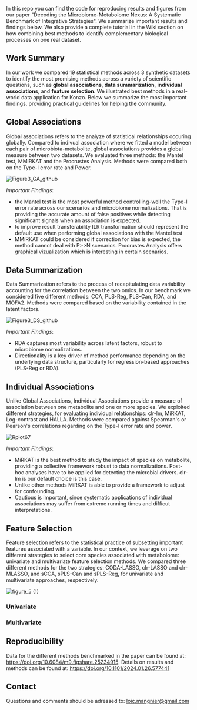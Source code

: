 In this repo you can find the code for reproducing results and figures from our paper "Decoding the Microbiome-Metabolome Nexus: A Systematic Benchmark of Integrative Strategies". We summarize important results and findings below. We also provide a complete tutorial in the Wiki section on how combining best methods to identify complementary biological processes on one real dataset. 


## Work Summary
In our work we compared 19 statistical methods across 3 synthetic datasets to identify the most promising methods across a variety of scientific questions, such as **global associations**, **data summarization**, **individual associations**, and **feature selection**. We illustrated best methods in a real-world data application for Konzo. Below we summarize the most important findings, providing practical guidelines for helping the community.

## Global Associations

Global associations refers to the analyze of statistical relationships occuring globally. Compared to indivual association where we fitted a model between each pair of microbiota-metabolite, global associations provides a global measure between two datasets. We evaluated three methods: the Mantel test, MMiRKAT and the Procrustes Analysis. 
Methods were compared both on the Type-I error rate and Power. 


![Figure3_GA_github](https://github.com/user-attachments/assets/ba97f958-1005-42c0-9ec7-1fbe8692a744)

*Important Findings*:
- the Mantel test is the most powerful method controlling-well the Type-I error rate across our scenarios and microbiome normalizations. That is providing the accurate amount of false positives while detecting significant signals when an association is expected. 
- to improve result transferability ILR transformation should represent the default use when performing global associations with the Mantel test
- MMiRKAT could be considered if correction for bias is expected, the method cannot deal with P>>N scenarios. Procrustes Analysis offers graphical vizualization which is interesting in certain scenarios.

## Data Summarization

Data Summarization refers to the process of recapitulating data variability accounting for the correlation between the two omics. In our benchmark we considered five different methods: CCA, PLS-Reg, PLS-Can, RDA, and MOFA2. Methods were compared based on the variability contained in the latent factors. 

![Figure3_DS_github](https://github.com/user-attachments/assets/552bf666-d982-43f5-94b7-f31ae2dd7fde)

*Important Findings*:
- RDA captures most variability across latent factors, robust to microbiome normalizations.
- Directionality is a key driver of method performance depending on the underlying data structure, particularly for regression-based approaches (PLS-Reg or RDA). 

## Individual Associations

Unlike Global Associations, Individual Associations provide a measure of association between one metabolite and one or more species. We exploited different strategies, for evaluating individual relationships: clr-lm, MiRKAT, Log-contrast and HALLA. Methods were compared against Spearman's or Pearson's correlations regarding on the Type-I error rate and power.

![Rplot67](https://github.com/user-attachments/assets/ef0c8107-bc57-40fe-8b4c-7d4d82b4a5fe)

*Important Findings*:
- MiRKAT is the best method to study the impact of species on metabolite, providing a collective framework robust to data normalizations. Post-hoc analyses have to be applied for detecting the microbial drivers. clr-lm is our default choice is this case.
- Unlike other methods MiRKAT is able to provide a framework to adjust for confounding.
- Cautious is important, since systematic applications of individual associations may suffer from extreme running times and difficut interpretations.  

## Feature Selection 

Feature selection refers to the statistical practice of subsetting important features associated with a variable. In our context, we leverage on two different strategies to select core species associated with metabolome: univariate and multivariate feature selection methods. We compared three different methods for the two strategies: CODA-LASSO, clr-LASSO and clr-MLASSO, and sCCA, sPLS-Can and sPLS-Reg, for univariate and multivariate approaches, respectively.

![figure_5 (1)](https://github.com/user-attachments/assets/f04ab27d-6e91-40da-9517-28f0d9b5c2c8)

### Univariate
### Multivariate

## Reproducibility 
Data for the different methods benchmarked in the paper can be found at: https://doi.org/10.6084/m9.figshare.25234915. 
Details on results and methods can be found at: https://doi.org/10.1101/2024.01.26.577441

## Contact

Questions and comments should be adressed to: loic.mangnier@gmail.com

